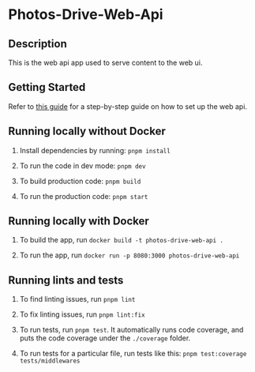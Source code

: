 # Photos-Drive-Web-Api

## Description

This is the web api app used to serve content to the web ui.

## Getting Started

Refer to [this guide](./docs/setup.md) for a step-by-step guide on how to set up the web api.

## Running locally without Docker

1. Install dependencies by running: `pnpm install`

2. To run the code in dev mode: `pnpm dev`

3. To build production code: `pnpm build`

4. To run the production code: `pnpm start`

## Running locally with Docker

1. To build the app, run `docker build -t photos-drive-web-api .`

2. To run the app, run `docker run -p 8080:3000 photos-drive-web-api`

## Running lints and tests

1. To find linting issues, run `pnpm lint`

2. To fix linting issues, run `pnpm lint:fix`

3. To run tests, run `pnpm test`. It automatically runs code coverage, and puts the code coverage under the `./coverage` folder.

4. To run tests for a particular file, run tests like this: `pnpm test:coverage tests/middlewares`
